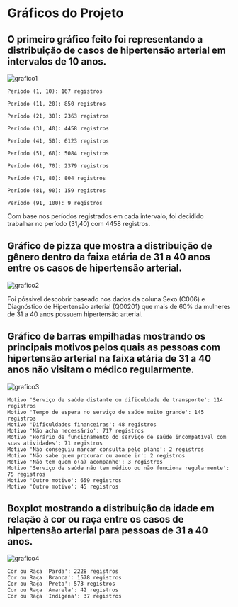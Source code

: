 # Gráficos do Projeto

## O primeiro gráfico feito foi representando a distribuição de casos de hipertensão arterial em intervalos de 10 anos.

![grafico1](https://github.com/Pedro0204/HIpertensaoWorkDataMining/assets/125521970/70a59eaf-a88a-4f7f-a066-8ef61a099c0b)






````
Período (1, 10): 167 registros

Período (11, 20): 850 registros

Período (21, 30): 2363 registros

Período (31, 40): 4458 registros

Período (41, 50): 6123 registros

Período (51, 60): 5084 registros

Período (61, 70): 2379 registros

Período (71, 80): 804 registros

Período (81, 90): 159 registros

Período (91, 100): 9 registros
````

Com base nos períodos registrados em cada intervalo, foi decidido trabalhar no período (31,40) com 4458 registros.


## Gráfico de pizza que mostra a distribuição de gênero dentro da faixa etária de 31 a 40 anos entre os casos de hipertensão arterial.

![grafico2](https://github.com/Pedro0204/HIpertensaoWorkDataMining/assets/125521970/e1718285-fb2d-48af-9f96-4fc55196f6e1)





Foi póssivel descobrir baseado nos dados da coluna Sexo (C006) e Diagnóstico de Hipertensão arterial (Q00201) que mais de 60% da mulheres de 31 a 40 anos possuem hipertensão arterial.



## Gráfico de barras empilhadas mostrando os principais motivos pelos quais as pessoas com hipertensão arterial na faixa etária de 31 a 40 anos não visitam o médico regularmente.

![grafico3](https://github.com/Pedro0204/HIpertensaoWorkDataMining/assets/125521970/ae32da9e-35b3-4129-ac02-b22dd91c4566)





````
Motivo 'Serviço de saúde distante ou dificuldade de transporte': 114 registros
Motivo 'Tempo de espera no serviço de saúde muito grande': 145 registros
Motivo 'Dificuldades financeiras': 48 registros
Motivo 'Não acha necessário': 717 registros
Motivo 'Horário de funcionamento do serviço de saúde incompatível com suas atividades': 71 registros
Motivo 'Não conseguiu marcar consulta pelo plano': 2 registros
Motivo 'Não sabe quem procurar ou aonde ir': 2 registros
Motivo 'Não tem quem o(a) acompanhe': 3 registros
Motivo 'Serviço de saúde não tem médico ou não funciona regularmente': 75 registros
Motivo 'Outro motivo': 659 registros
Motivo 'Outro motivo': 45 registros
````



## Boxplot mostrando a distribuição da idade em relação à cor ou raça entre os casos de hipertensão arterial para pessoas de 31 a 40 anos.

![grafico4](https://github.com/Pedro0204/HIpertensaoWorkDataMining/assets/125521970/0f32b67d-6f2b-4b07-999e-bfa01daaebbb)







````
Cor ou Raça 'Parda': 2228 registros
Cor ou Raça 'Branca': 1578 registros
Cor ou Raça 'Preta': 573 registros
Cor ou Raça 'Amarela': 42 registros
Cor ou Raça 'Indígena': 37 registros
````




